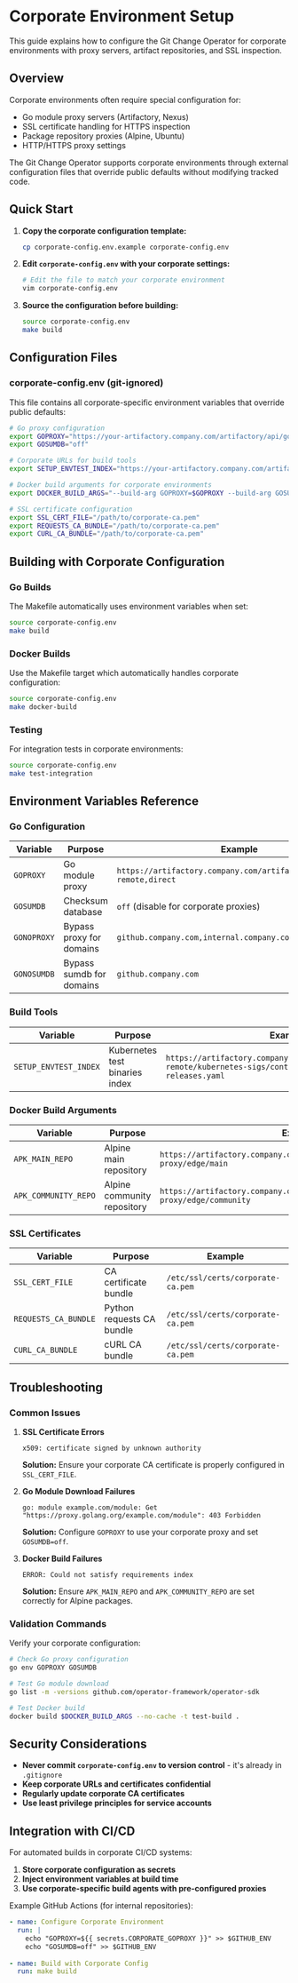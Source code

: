 # Corporate Environment Setup

This guide explains how to configure the Git Change Operator for corporate environments with proxy servers, artifact repositories, and SSL inspection.

## Overview

Corporate environments often require special configuration for:
- Go module proxy servers (Artifactory, Nexus)
- SSL certificate handling for HTTPS inspection
- Package repository proxies (Alpine, Ubuntu)
- HTTP/HTTPS proxy settings

The Git Change Operator supports corporate environments through external configuration files that override public defaults without modifying tracked code.

## Quick Start

1. **Copy the corporate configuration template:**
   ```bash
   cp corporate-config.env.example corporate-config.env
   ```

2. **Edit `corporate-config.env` with your corporate settings:**
   ```bash
   # Edit the file to match your corporate environment
   vim corporate-config.env
   ```

3. **Source the configuration before building:**
   ```bash
   source corporate-config.env
   make build
   ```

## Configuration Files

### corporate-config.env (git-ignored)

This file contains all corporate-specific environment variables that override public defaults:

```bash
# Go proxy configuration
export GOPROXY="https://your-artifactory.company.com/artifactory/api/go/go-remote,direct"
export GOSUMDB="off"

# Corporate URLs for build tools
export SETUP_ENVTEST_INDEX="https://your-artifactory.company.com/artifactory/api/go/go-remote/kubernetes-sigs/controller-tools/HEAD/envtest-releases.yaml"

# Docker build arguments for corporate environments
export DOCKER_BUILD_ARGS="--build-arg GOPROXY=$GOPROXY --build-arg GOSUMDB=$GOSUMDB --build-arg APK_MAIN_REPO=https://your-artifactory.company.com/artifactory/api/alpine/alpine-proxy/edge/main --build-arg APK_COMMUNITY_REPO=https://your-artifactory.company.com/artifactory/api/alpine/alpine-proxy/edge/community"

# SSL certificate configuration
export SSL_CERT_FILE="/path/to/corporate-ca.pem"
export REQUESTS_CA_BUNDLE="/path/to/corporate-ca.pem"
export CURL_CA_BUNDLE="/path/to/corporate-ca.pem"
```

## Building with Corporate Configuration

### Go Builds

The Makefile automatically uses environment variables when set:

```bash
source corporate-config.env
make build
```

### Docker Builds

Use the Makefile target which automatically handles corporate configuration:

```bash
source corporate-config.env
make docker-build
```

### Testing

For integration tests in corporate environments:

```bash
source corporate-config.env
make test-integration
```

## Environment Variables Reference

### Go Configuration

| Variable | Purpose | Example |
|----------|---------|---------|
| `GOPROXY` | Go module proxy | `https://artifactory.company.com/artifactory/api/go/go-remote,direct` |
| `GOSUMDB` | Checksum database | `off` (disable for corporate proxies) |
| `GONOPROXY` | Bypass proxy for domains | `github.company.com,internal.company.com` |
| `GONOSUMDB` | Bypass sumdb for domains | `github.company.com` |

### Build Tools

| Variable | Purpose | Example |
|----------|---------|---------|
| `SETUP_ENVTEST_INDEX` | Kubernetes test binaries index | `https://artifactory.company.com/artifactory/api/go/go-remote/kubernetes-sigs/controller-tools/HEAD/envtest-releases.yaml` |

### Docker Build Arguments

| Variable | Purpose | Example |
|----------|---------|---------|
| `APK_MAIN_REPO` | Alpine main repository | `https://artifactory.company.com/artifactory/api/alpine/alpine-proxy/edge/main` |
| `APK_COMMUNITY_REPO` | Alpine community repository | `https://artifactory.company.com/artifactory/api/alpine/alpine-proxy/edge/community` |

### SSL Certificates

| Variable | Purpose | Example |
|----------|---------|---------|
| `SSL_CERT_FILE` | CA certificate bundle | `/etc/ssl/certs/corporate-ca.pem` |
| `REQUESTS_CA_BUNDLE` | Python requests CA bundle | `/etc/ssl/certs/corporate-ca.pem` |
| `CURL_CA_BUNDLE` | cURL CA bundle | `/etc/ssl/certs/corporate-ca.pem` |

## Troubleshooting

### Common Issues

1. **SSL Certificate Errors**
   ```
   x509: certificate signed by unknown authority
   ```
   **Solution:** Ensure your corporate CA certificate is properly configured in `SSL_CERT_FILE`.

2. **Go Module Download Failures**
   ```
   go: module example.com/module: Get "https://proxy.golang.org/example.com/module": 403 Forbidden
   ```
   **Solution:** Configure `GOPROXY` to use your corporate proxy and set `GOSUMDB=off`.

3. **Docker Build Failures**
   ```
   ERROR: Could not satisfy requirements index
   ```
   **Solution:** Ensure `APK_MAIN_REPO` and `APK_COMMUNITY_REPO` are set correctly for Alpine packages.

### Validation Commands

Verify your corporate configuration:

```bash
# Check Go proxy configuration
go env GOPROXY GOSUMDB

# Test Go module download
go list -m -versions github.com/operator-framework/operator-sdk

# Test Docker build
docker build $DOCKER_BUILD_ARGS --no-cache -t test-build .
```

## Security Considerations

- **Never commit `corporate-config.env` to version control** - it's already in `.gitignore`
- **Keep corporate URLs and certificates confidential**
- **Regularly update corporate CA certificates**
- **Use least privilege principles for service accounts**

## Integration with CI/CD

For automated builds in corporate CI/CD systems:

1. **Store corporate configuration as secrets**
2. **Inject environment variables at build time**
3. **Use corporate-specific build agents with pre-configured proxies**

Example GitHub Actions (for internal repositories):

```yaml
- name: Configure Corporate Environment
  run: |
    echo "GOPROXY=${{ secrets.CORPORATE_GOPROXY }}" >> $GITHUB_ENV
    echo "GOSUMDB=off" >> $GITHUB_ENV
    
- name: Build with Corporate Config
  run: make build
```